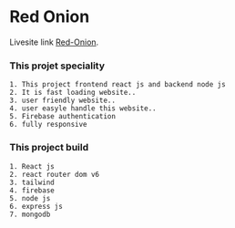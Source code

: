 # Red Onion

Livesite link [Red-Onion](https://red-onion-c30a6.web.app/).



### This projet speciality
    1. This project frontend react js and backend node js
    2. It is fast loading website..
    3. user friendly website..
    4. user easyle handle this website..
    5. Firebase authentication
    6. fully responsive
   
### This project build
    1. React js 
    2. react router dom v6
    3. tailwind 
    4. firebase 
    5. node js
    6. express js
    7. mongodb 


